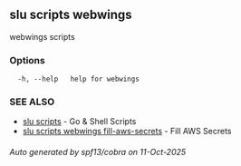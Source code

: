 ## slu scripts webwings

webwings scripts

### Options

```
  -h, --help   help for webwings
```

### SEE ALSO

* [slu scripts](slu_scripts.md)	 - Go & Shell Scripts
* [slu scripts webwings fill-aws-secrets](slu_scripts_webwings_fill-aws-secrets.md)	 - Fill AWS Secrets

###### Auto generated by spf13/cobra on 11-Oct-2025
